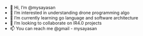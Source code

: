 - 👋 Hi, I’m @mysayasan
- 👀 I’m interested in understanding drone programming algo
- 🌱 I’m currently learning go language and software architecture
- 💞️ I’m looking to collaborate on IR4.0 projects
- 📫 You can reach me @gmail - mysayasan

